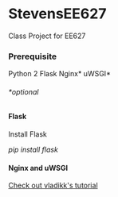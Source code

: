 # StevensEE627
Class Project for EE627

### Prerequisite
Python 2
Flask
Nginx*
uWSGI*
###### *optional


#### Flask
Install Flask

_pip install flask_

#### Nginx and uWSGI 
[Check out vladikk's tutorial](http://vladikk.com/2013/09/12/serving-flask-with-nginx-on-ubuntu/)